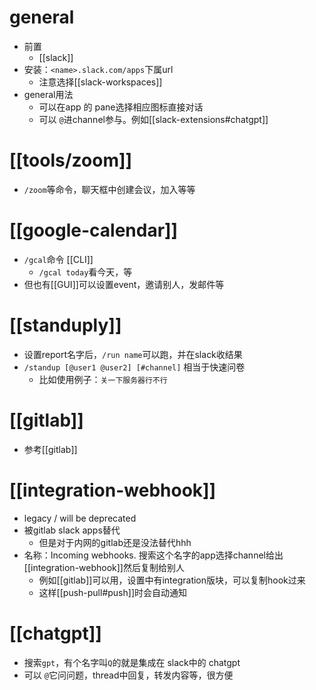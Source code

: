 # general
- 前置
  - [[slack]]
- 安装：`<name>.slack.com/apps`下属url
  - 注意选择[[slack-workspaces]]
- general用法
  - 可以在app 的 pane选择相应图标直接对话
  - 可以 `@`进channel参与。例如[[slack-extensions#chatgpt]]
# [[tools/zoom]]
- `/zoom`等命令，聊天框中创建会议，加入等等
# [[google-calendar]]
- `/gcal`命令 [[CLI]]
  - `/gcal today`看今天，等
- 但也有[[GUI]]可以设置event，邀请别人，发邮件等
# [[standuply]]
- 设置report名字后，`/run name`可以跑，并在slack收结果
- `/standup [@user1 @user2] [#channel]` 相当于快速问卷
  - 比如使用例子：`关一下服务器行不行`
# [[gitlab]]
- 参考[[gitlab]]
# [[integration-webhook]]
- legacy / will be deprecated
- 被gitlab slack apps替代
  - 但是对于内网的gitlab还是没法替代hhh
- 名称：Incoming webhooks. 搜索这个名字的app选择channel给出[[integration-webhook]]然后复制给别人
  - 例如[[gitlab]]可以用，设置中有integration版块，可以复制hook过来
  - 这样[[push-pull#push]]时会自动通知
# [[chatgpt]]
- 搜索`gpt`，有个名字叫`Q`的就是集成在 slack中的 chatgpt
- 可以 `@`它问问题，thread中回复，转发内容等，很方便